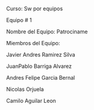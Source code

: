 Curso: Sw por equipos

Equipo # 1

Nombre del Equipo: Patrociname

Miembros del Equipo:

Javier Andres Ramirez Silva

JuanPablo Barriga Alvarez

Andres Felipe Garcia Bernal

Nicolas Orjuela

Camilo Aguilar Leon
